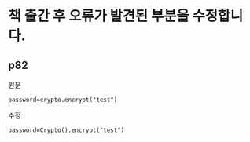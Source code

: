 # 책 출간 후 오류가 발견된 부분을 수정합니다.

## p82
원문
```
password=crypto.encrypt("test")
```
수정
```
password=Crypto().encrypt("test")
```
